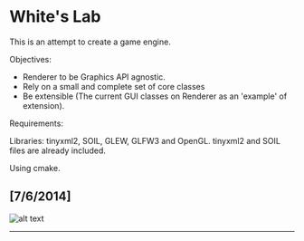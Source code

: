 # White's Lab

This is an attempt to create a game engine.

Objectives:
- Renderer to be Graphics API agnostic.
- Rely on a small and complete set of core classes
- Be extensible (The current GUI classes on Renderer as an 'example' of extension).

Requirements:

Libraries: tinyxml2, SOIL, GLEW, GLFW3 and OpenGL.
tinyxml2 and SOIL files are already included.

Using cmake.

## [7/6/2014]

![alt text](http://yuml.me/2231fa6c "Complete Class Diagram")

---

